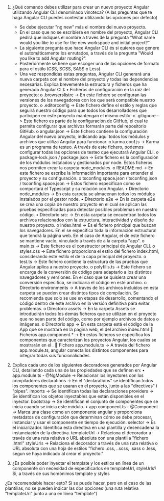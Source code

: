 1. ¿Qué comando debes utilizar para crear un nuevo proyecto Angular utilizando Angular CLI denominado vinoteca? (A las preguntas que te haga Angular CLI puedes contestar utilizando las opciones por defecto)
    - Se debe ejecutar "ng new" más el nombre del nuevo proyecto. 
    - En el caso que no se escribiera en nombre del proyecto, Angular CLI pedirá que indiques el nombre a través de la pregunta "What name would you like to use for the new workspace and initial project?"
    - La siguiente pregunta que hace Angular CLI és si quieres que genere el automáticamente los enrutados, a través de la pregunta "Would you like to add Angular routing?".
    - Posteriormente se tiene que escoger una de las opciones de formato para el estilo (CSS, SCSS, SASS o Less)
    - Una vez respondidas estas preguntas, Angular CLI generará una nueva carpeta con el nombre del proyecto y todas las dependencias necesarias. 
Explica brevemente la estructura y ficheros que ha generado Angular CLI:
    • Ficheros de configuración en la raíz del proyecto:
        o .browserslistrc -> En este fichero se configuran las versiones de los navegadores con los que será compatible nuestro proyecto.
        o .editorconfig -> Este fichero define el estilo y reglas que seguirá nuestro código para que todos los desarrolladores que participen en este proyecto mantengan el mismo estilo.
        o .gitignore -> Este fichero es parte de la configuración de GitHub, el cual te permite configurar que archivos formarán parte del repositorio GitHub.
        o angular.json -> Este fichero contiene la configuración Angular del nuevo proyecto, indicando aquí todos los módulos y archivos que utiliza Angular para funcionar.
        o karma.conf.js -> Karma es un programa de testeo. A través de este fichero, podemos configurar todas las opciones de testeo que ejecutará Angular CLI.
        o package-lock.json / package.json -> Este fichero es la configuración de los módulos instalados y gestionados por node. Estos ficheros nos permiten crear la carpeta node_modules.
        o README.md -> En este fichero se escribe la información importante para entender el proyecto y su configuración.
        o tsconfing.space.json / tsconfing.json / tsconfing.space.json -> Estos fichero especifican como se comportará el Typescript y su relación con Angular.
    • Directorio node_modules -> En esta carpeta se almacenan todos los módulos instalados por el gestor node.
    • Directorio e2e -> En la carpeta e2e se crea una copia de nuestro proyecto en el cual se aplican las pruebas especificadas para detectar posibles problemas en nuestro código.
    • Directorio src: -> En esta carpeta se encuentran todos los archivos relacionados con la estructura, interactividad y diseño de nuestro proyecto.
        o index.html -> Es el fichero principal que buscan los navegadores. En el se especifica toda la información estructural que tendrá la página web. En el caso de Angular, el <body> de este fichero se mantiene vacío, vinculado a través de <app-root> a la carpeta "app".
        o main.ts -> Este fichero es el constructor principal de Angular CLI.
        o styles.css -> Este fichero proporciona el estilo del fichero index.html, considerando este estilo el de la capa principal del proyecto.
        o test.ts -> Este fichero contiene la estructura de las pruebas que Angular aplica a nuestro proyecto.
        o polyfills.ts -> Este fichero se encarga de la conversión de código para adaptarlo a los distintos navegadores y versiones. En el caso que se quisiera crear una conversión especifica, se indicaría el código en este archivo.
        o Directorio environments -> A través de los archivos incluidos en esta carpeta se pueden crear distintos tipos de compilación. Se recomienda que solo se use en etapas de desarrollo, comentando el código dentro de este archivo en la versión definitiva para evitar problemas.
        o Directorio assets -> En la carpeta Assets se introducirán todos los demás ficheros que se utilizan en el proyecto que no sean parte del código, como por ejemplo archivos de datos o imágenes.
        o Directorio app -> En esta carpeta está el código de la App que se mostrará en la página web, el <body> del archivo index.html
             Ficheros app.component.* -> En estos ficheros se especifica los componentes que caracterizan los proyectos Angular, los cuales se mostrarán en el <body>.
             Fichero app.module.ts -> A través del fichero app.module.ts, angular conecta los distintos componentes para integrar todas sus funcionalidades.

2. Explica cada uno de los siguientes decoradores generados por Angular CLI, detallando cada una de las propiedades que se definen en:
    • app.module.ts - @NgModule -> Relacionar los inyectores con los compiladores
        declarations -> En el "declarations" se identifican todos los componentes que se usaran en el proyecto, junto a las "directives" i "pipes".
        imports -> Se identifican todas las declaraciones 
        providers -> Se identifican los objetos inyectables que están disponibles en el inyector.
        bootstrap -> Se identifican el conjunto de componentes que se inicia cuando se inicia este módulo.
    • app.component.ts - @Component -> Marca una clase como un componente angular y proporciona metadatos de configuración que determinan cómo se debe procesar, instanciar y usar el componente en tiempo de ejecución.
        selector -> Es el inicializador. Identifica esta directiva en una plantilla y desencadena la instanciación de la directiva.
        templateUrl -> Relaciona el decorador a través de una ruta relativa o URL absoluta con una plantilla "fichero .html"
        styleUrls -> Relaciona el decorador a través de una ruta relativa o URL absoluta con una hoja de estilos "fichero .css, ..scss, .sass o .less, segun se haya indicado al crear el proyecto."

3. ¿Es posible poder inyectar el template y los estilos en línea de un componente sin necesidad de especificarlos en templateUrl, styleUrls?
    Si, a través de sus homónimos template y styles

¿Es recomendable hacer esto?
    Si se puede hacer, pero en el caso de las plantillas, no se pueden indicar las dos opciones  (una ruta relativa "templateUrl" junto a una en línea "template")
